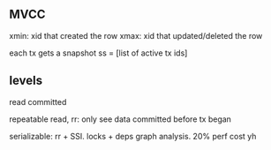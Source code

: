 
## MVCC
xmin: xid that created the row 
xmax: xid that updated/deleted the row 

each tx gets a snapshot ss = [list of active tx ids]

## levels 

read committed

repeatable read, rr: only see data committed before tx began

serializable: rr + SSI. locks + deps graph analysis. 20% perf cost yh